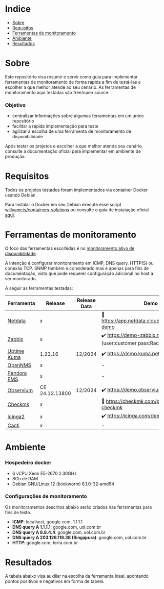 # Indice
- [Sobre](#sobre)
- [Requisitos](#requisitos)
- [Ferramentas de monitoramento](#ferramentas-de-monitoramento)
- [Ambiente](#ambiente)
- [Resultados](#resultados)


# Sobre
Este repositório visa resumir e servir como guia para implementar ferramentas de monitoramento de forma rápida a fim de testá-las e escolher a que melhor atende ao seu cenário. As ferramentas de monitoramento aqui testadas são free/open source. 

### Objetivo
* centralizar informações sobre algumas ferramentas em um único repositório
* facilitar a rápida implementação para teste
* agilizar a escolha de uma ferramenta de monitoramento de disponibilidade

Após testar os projetos e escolher a que melhor atende seu cenário, consulte a documentação oficial para implementar em ambiente de produção.


# Requisitos
Todos os projetos testados foram implementados via container Docker usando Debian. 

Para instalar o Docker em seu Debian execute esse script [willyamcts/containers-solutions](https://raw.githubusercontent.com/willyamcts/containers-solutions/refs/heads/main/install-docker.sh) ou consulte o guia de instalação oficial [aqui](https://docs.docker.com/engine/install/).


# Ferramentas de monitoramento
O foco das ferramentas escolhidas é no <ins>monitoramento ativo de disponibilidade</ins>.

A intenção é configurar monitoramento em ICMP, DNS query, HTTP(S) ou conexão TCP. SNMP também é considerado mas é apenas para fins de documentação, visto que pode requerer configuração adicional no host a ser monitorado. 


A seguir as ferramentas testadas:

| Ferramenta | Release | Release Data | Demo |
|--------|---------|---------|----------|
|[Netdata](https://github.com/netdata/netdata) | x | | :e-mail: https://app.netdata.cloud/spaces/netdata-demo |
|[Zabbix](https://github.com/zabbix/zabbix) | x | | :heavy_check_mark: https://demo-zabbix.racom.eu/zabbix (user:customer pass:RacomDemo1234) |
|[Uptime Kuma](https://github.com/louislam/uptime-kuma) | 1.23.16 | 12/2024 | :heavy_check_mark: https://demo.kuma.pet/start-demo |
|[OpenNMS](https://github.com/OpenNMS/opennms) | x | | - |
|[Pandora FMS](https://github.com/pandorafms/pandorafms) | x | | - |
|[Observium](https://observium.org/) | CE 24.12.13800 | 12/2024 | :heavy_check_mark: https://demo.observium.org | 
|[Checkmk](https://github.com/Checkmk/checkmk) | x | | :e-mail: https://checkmk.com/play-with-checkmk |
|[Icinga2](https://github.com/Icinga/icinga2) | x | | :heavy_check_mark: https://icinga.com/demo |
|[Cacti](https://github.com/Cacti/cacti) | x | | - |


# Ambiente
### Hospedeiro docker
 - 6 vCPU Xeon E5-2670 2.30GHz
 - 8Gb de RAM
 - Debian GNU/Linux 12 (bookworm) 6.1.0-32-amd64

### Configurações de monitoramento
Os monitoramentos descritos abaixo serão criados nas ferramentas para fins de teste.
 - **ICMP**: localhost, google.com, 1.1.1.1
 - **DNS query A 1.1.1.1**: google.com, uol.com.br
 - **DNS query A 8.8.4.4**: google.com, uol.com.br
 - **DNS query A 203.126.118.38 (Singapura)**: google.com, uol.com.br
 - **HTTP**: google.com, terra.com.br


# Resultados
A tabela abaixo visa auxiliar na escolha da ferramenta ideal, apontando pontos positivos e negativos em forma de tabela.


